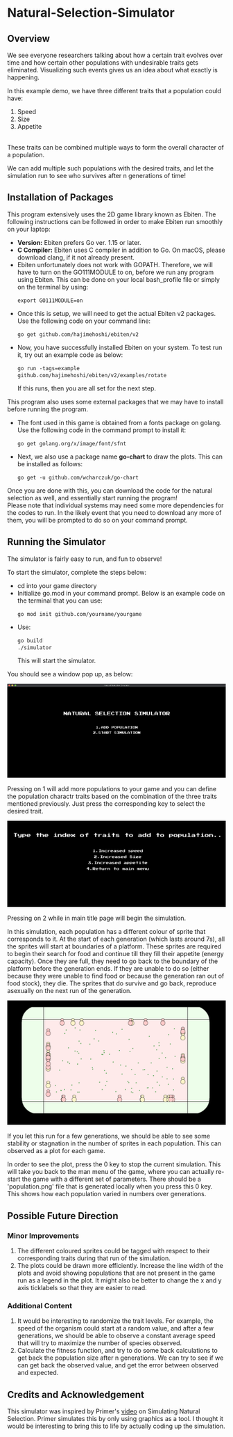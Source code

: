 # Natural-Selection-Simulator


## Overview

We see everyone researchers talking about how a certain trait evolves over time and how certain other populations with undesirable traits gets eliminated. Visualizing such events gives us an idea about what exactly is happening.


In this example demo, we have three different traits that a population could have:
<ol>
	<li>Speed</li>
	<li>Size</li>
	<li>Appetite</li>
</ol><br>
These traits can be combined multiple ways to form the overall character of a population.

We can add multiple such populations with the desired traits, and let the simulation run to see who survives after n generations of time!


## Installation of Packages

This program extensively uses the 2D game library known as Ebiten. The following instructions can be followed in order to make Ebiten run smoothly on your laptop:

<ul>
<li><strong>Version:</strong> Ebiten prefers Go ver. 1.15 or later.</li>
<li><strong>C Compiler:</strong> Ebiten uses C compiler in addition to Go. On macOS, please download clang, if it not already present.</li>
<li>Ebiten unfortunately does not work with GOPATH. Therefore, we will have to turn on the GO111MODULE to on, before we run any program using Ebiten. This can be done on your local bash_profile file or simply on the terminal by using:

	export GO111MODULE=on
</li>
<li>Once this is setup, we will need to get the actual Ebiten v2 packages. Use the following code on your command line:
	
	go get github.com/hajimehoshi/ebiten/v2
</li>
<li>Now, you have successfully installed Ebiten on your system. To test run it, try out an example code as below:
	
	go run -tags=example github.com/hajimehoshi/ebiten/v2/examples/rotate
If this runs, then you are all set for the next step.
</li>
</ul>

This program also uses some external packages that we may have to install before running the program.

<ul>
<li>The font used in this game is obtained from a fonts package on golang. Use the following code in the command prompt to install it:
	
	go get golang.org/x/image/font/sfnt
</li>
<li> Next, we also use a package name <strong> go-chart </strong> to draw the plots. This can be installed as follows:
	
	go get -u github.com/wcharczuk/go-chart
</li>
</ul>

Once you are done with this, you can download the code for the natural selection as well, and essentially start running the program! <br>
Please note that individual systems may need some more dependencies for the codes to run. In the likely event that you need to download any more of them, you will be prompted to do so on your command prompt.


## Running the Simulator

The simulator is fairly easy to run, and fun to observe!

To start the simulator, complete the steps below:

<ul>
<li>cd into your game directory</li>
<li>Initialize go.mod in your command prompt. Below is an example code on the terminal that you can use:
	
	go mod init github.com/yourname/yourgame
</li>
<li>Use:
	
	go build
	./simulator
This will start the simulator.
</li>
</ul>

You should see a window pop up, as below:

 ![Title Page!](/screenshots/title.png)

Pressing on 1 will add more populations to your game and you can define the population charactr traits based on the combination of the three traits mentioned previously. Just press the corresponding key to select the desired trait.

![Add Population!](/screenshots/addpop.png)

Pressing on 2 while in main title page will begin the simulation.

In this simulation, each population has a different colour of sprite that corresponds to it. At the start of each generation (which lasts around 7s), all the sprites will start at boundaries of a platform. These sprites are required to begin their search for food and continue till they fill their appetite (energy capacity). Once they are full, they need to go back to the boundary of the platform before the generation ends. If they are unable to do so (either because they were unable to find food or because the generation ran out of food stock), they die. The sprites that do survive and go back, reproduce asexually on the next run of the generation.

![Game!](/screenshots/game.png)

If you let this run for a few generations, we should be able to see some stability or stagnation in the number of sprites in each population. This can observed as a plot for each game. 

In order to see the plot, press the 0 key to stop the current simulation. This will take you back to the man menu of the game, where you can actually re-start the game with a different set of parameters. There should be a 'population.png' file that is generated locally when you press this 0 key. This shows how each population varied in numbers over generations.

## Possible Future Direction

### Minor Improvements

<ol>
	<li>The different coloured sprites could be tagged with respect to their corresponding traits during that run of the simulation.</li>
	<li>The plots could be drawn more efficiently. Increase the line width of the plots and avoid showing populations that are not present in the game run as a legend in the plot. It might also be better to change the x and y axis ticklabels so that they are easier to read.</li>
</ol>

### Additional Content

<ol>
<li>It would be interesting to randomize the trait levels. For example, the speed of the organism could start at a random value, and after a few generations, we should be able to observe a constant average speed that will try to maximize the number of species observed.</li>
<li>Calculate the fitness function, and try to do some back calculations to get back the population size after n generations. We can try to see if we can get back the observed value, and get the error between observed and expected.</li>
</ol>

## Credits and Acknowledgement

This simulator was inspired by Primer's [video](https://www.youtube.com/watch?v=0ZGbIKd0XrM) on Simulating Natural Selection. Primer simulates this by only using graphics as a tool. I thought it would be interesting to bring this to life by actually coding up the simulation.






